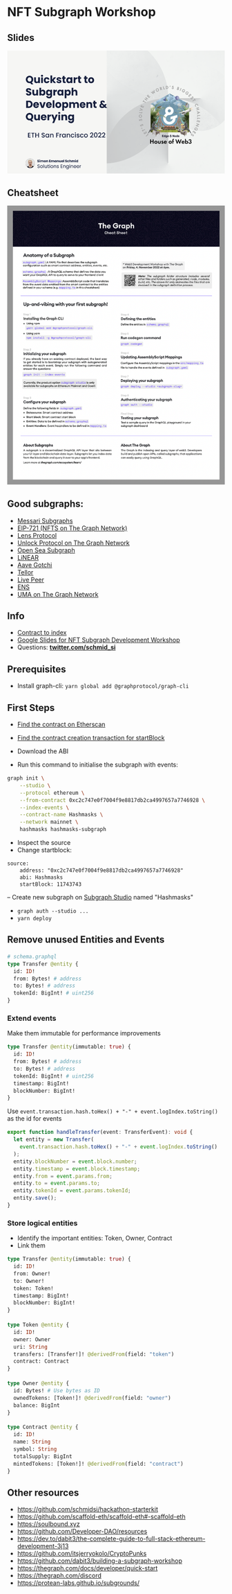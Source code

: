 # NFT Subgraph Workshop

## Slides

[![Top Slide](./slide1.png)](https://docs.google.com/presentation/d/14LRkXrxvojkeqxr8SNrDp8hpycPWX6NX4w-yQZYPx3Y/edit?usp=sharing)

## Cheatsheet

[![Cheatsheet](./cheatsheet.png)](./cheatsheet_Design_ETH_SF.pdf)

## Good subgraphs:

- [Messari Subgraphs](https://subgraphs.messari.io)
- [EIP-721 (NFTS on The Graph Network)](https://thegraph.com/explorer/subgraph?id=AVZ1dGwmRGKsbDAbwvxNmXzeEkD48voB3LfGqj5w7FUS&view=Overview)
- [Lens Protocol](https://thegraph.com/hosted-service/subgraph/anudit/lens-protocol)
- [Unlock Protocol on The Graph Network](https://thegraph.com/explorer/subgraph?id=8u7KcVRxjtTDRgEJup3UuPJk6YoRDTHNpSMk5BEpdw42&view=Overview)
- [Open Sea Subgraph](https://thegraph.com/hosted-service/subgraph/protofire/opensea-wyvern-exchange-subgraph)
- [LiNEAR](https://thegraph.com/hosted-service/subgraph/linear-protocol/linear)
- [Aave Gotchi](https://thegraph.com/hosted-service/subgraph/aavegotchi/aavegotchi-core-matic)
- [Tellor](https://thegraph.com/hosted-service/subgraph/tellor-io/tellorxoraclemainhgraph)
- [Live Peer](https://thegraph.com/hosted-service/subgraph/livepeer/arbitrum-one)
- [ENS](https://thegraph.com/hosted-service/subgraph/ensdomains/ens)
- [UMA on The Graph Network](https://thegraph.com/explorer/subgraph?id=41LCrgtCNBQyDiVVyZEuPxbvkBH9BxxLU3nEZst77V8o&view=Overview)

## Info

- [Contract to index](https://etherscan.io/address/0xc2c747e0f7004f9e8817db2ca4997657a7746928)
- [Google Slides for NFT Subgraph Development Workshop](https://docs.google.com/presentation/d/1-jZd4Sp83YW6r2KhXYeU4sOlKdcmp0LVi3WF1VAkxzk/edit?usp=sharing)
- Questions: **[twitter.com/schmid_si](https://twitter.com/schmid_si)**

## Prerequisites

- Install graph-cli: `yarn global add @graphprotocol/graph-cli`

## First Steps

- [Find the contract on Etherscan](https://etherscan.io/address/0xc2c747e0f7004f9e8817db2ca4997657a7746928)
- [Find the contract creation transaction for startBlock](https://etherscan.io/tx/0xe9e60dc12e1a7bc545aa497bc494f5f54ce81da06de4f6fef50459816218e66b)
- Download the ABI

- Run this command to initialise the subgraph with events:

```bash
graph init \
    --studio \
    --protocol ethereum \
    --from-contract 0xc2c747e0f7004f9e8817db2ca4997657a7746928 \
    --index-events \
    --contract-name Hashmasks \
    --network mainnet \
    hashmasks hashmasks-subgraph
```

- Inspect the source
- Change startblock:

```
source:
    address: "0xc2c747e0f7004f9e8817db2ca4997657a7746928"
    abi: Hashmasks
    startBlock: 11743743
```

– Create new subgraph on [Subgraph Studio](https://thegraph.com/studio/) named "Hashmasks"

- `graph auth --studio ...`
- `yarn deploy`

## Remove unused Entities and Events

```graphql
# schema.graphql
type Transfer @entity {
  id: ID!
  from: Bytes! # address
  to: Bytes! # address
  tokenId: BigInt! # uint256
}
```

### Extend events

Make them immutable for performance improvements

```graphql
type Transfer @entity(immutable: true) {
  id: ID!
  from: Bytes! # address
  to: Bytes! # address
  tokenId: BigInt! # uint256
  timestamp: BigInt!
  blockNumber: BigInt!
}
```

Use `event.transaction.hash.toHex() + "-" + event.logIndex.toString()` as the id for events

```typescript
export function handleTransfer(event: TransferEvent): void {
  let entity = new Transfer(
    event.transaction.hash.toHex() + "-" + event.logIndex.toString()
  );
  entity.blockNumber = event.block.number;
  entity.timestamp = event.block.timestamp;
  entity.from = event.params.from;
  entity.to = event.params.to;
  entity.tokenId = event.params.tokenId;
  entity.save();
}
```

### Store logical entities

- Identify the important entities: Token, Owner, Contract
- Link them

```graphql
type Transfer @entity(immutable: true) {
  id: ID!
  from: Owner!
  to: Owner!
  token: Token!
  timestamp: BigInt!
  blockNumber: BigInt!
}

type Token @entity {
  id: ID!
  owner: Owner
  uri: String
  transfers: [Transfer!]! @derivedFrom(field: "token")
  contract: Contract
}

type Owner @entity {
  id: Bytes! # Use bytes as ID
  ownedTokens: [Token!]! @derivedFrom(field: "owner")
  balance: BigInt
}

type Contract @entity {
  id: ID!
  name: String
  symbol: String
  totalSupply: BigInt
  mintedTokens: [Token!]! @derivedFrom(field: "contract")
}
```

## Other resources

- https://github.com/schmidsi/hackathon-starterkit
- https://github.com/scaffold-eth/scaffold-eth#-scaffold-eth
- https://soulbound.xyz
- https://github.com/Developer-DAO/resources
- https://dev.to/dabit3/the-complete-guide-to-full-stack-ethereum-development-3j13
- https://github.com/itsjerryokolo/CryptoPunks
- https://github.com/dabit3/building-a-subgraph-workshop
- https://thegraph.com/docs/developer/quick-start
- https://thegraph.com/discord
- https://protean-labs.github.io/subgrounds/
